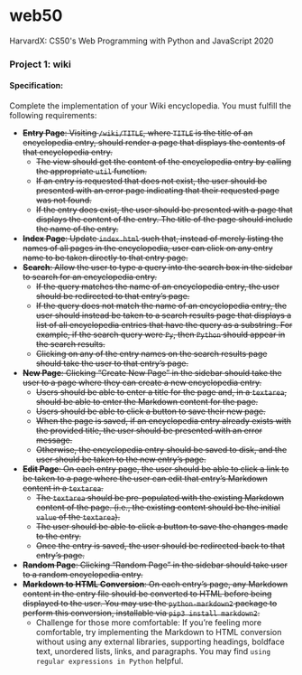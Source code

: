 # web50
HarvardX: CS50's Web Programming with Python and JavaScript 2020

### Project 1: wiki
#### Specification:

Complete the implementation of your Wiki encyclopedia. You must fulfill the following requirements:

- ~~**Entry Page**: Visiting `/wiki/TITLE`, where `TITLE` is the title of an encyclopedia entry, should render a page that displays the contents of that encyclopedia entry.~~
    - ~~The view should get the content of the encyclopedia entry by calling the appropriate `util` function.~~
    - ~~If an entry is requested that does not exist, the user should be presented with an error page indicating that their requested page was not found.~~
    - ~~If the entry does exist, the user should be presented with a page that displays the content of the entry. The title of the page should include the name of the entry.~~
- ~~**Index Page**: Update `index.html` such that, instead of merely listing the names of all pages in the encyclopedia, user can click on any entry name to be taken directly to that entry page.~~
- ~~**Search**: Allow the user to type a query into the search box in the sidebar to search for an encyclopedia entry.~~
    - ~~If the query matches the name of an encyclopedia entry, the user should be redirected to that entry’s page.~~
    - ~~If the query does not match the name of an encyclopedia entry, the user should instead be taken to a search results page that displays a list of all encyclopedia entries that have the query as a substring. For example, if the search query were `Py`, then `Python` should appear in the search results.~~
    - ~~Clicking on any of the entry names on the search results page should take the user to that entry’s page.~~
- ~~**New Page**: Clicking “Create New Page” in the sidebar should take the user to a page where they can create a new encyclopedia entry.~~
    - ~~Users should be able to enter a title for the page and, in a `textarea`, should be able to enter the Markdown content for the page.~~
    - ~~Users should be able to click a button to save their new page.~~
    - ~~When the page is saved, if an encyclopedia entry already exists with the provided title, the user should be presented with an error message.~~
    - ~~Otherwise, the encyclopedia entry should be saved to disk, and the user should be taken to the new entry’s page.~~
- ~~**Edit Page**: On each entry page, the user should be able to click a link to be taken to a page where the user can edit that entry’s Markdown content in a `textarea`.~~
    - ~~The `textarea` should be pre-populated with the existing Markdown content of the page. (i.e., the existing content should be the initial `value` of the `textarea`).~~
    - ~~The user should be able to click a button to save the changes made to the entry.~~
    - ~~Once the entry is saved, the user should be redirected back to that entry’s page.~~
- ~~**Random Page**: Clicking “Random Page” in the sidebar should take user to a random encyclopedia entry.~~
- ~~**Markdown to HTML Conversion**: On each entry’s page, any Markdown content in the entry file should be converted to HTML before being displayed to the user. You may use the `python-markdown2` package to perform this conversion, installable via `pip3 install markdown2`.~~
    - Challenge for those more comfortable: If you’re feeling more comfortable, try implementing the Markdown to HTML conversion without using any external libraries, supporting headings, boldface text, unordered lists, links, and paragraphs. You may find `using regular expressions in Python` helpful.


